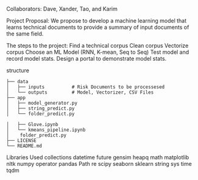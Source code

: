 Collaborators: Dave, Xander, Tao, and Karim

Project Proposal:
We propose to develop a machine learning model that learns technical documents to provide a summary of input documents of the same field. 

The steps to the project:
Find a technical corpus
Clean corpus
Vectorize corpus
Choose an ML Model (RNN, K-mean, Seq to Seq)
Test model and record model stats.
Design a portal to demonstrate model stats.


structure

    ├── data                    
    │   ├── inputs          # Risk Documents to be processesed
    │   └── outputs         # Model, Vectorizer, CSV Files
    ├── app                       
    │   ├── model_generator.py           
    │   ├── string_predict.py        
    │   └── folder_predict.py             
                   
    │   ├── Glove.ipynb          
    │   └── kmeans_pipeline.ipynb         
    │    folder_predict.py        
    ├── LICENSE      
    └── README.md


Libraries Used
collections
datetime
future
gensim
heapq
math
matplotlib
nltk
numpy
operator
pandas
Path
re
scipy
seaborn
sklearn
string
sys
time
tqdm
